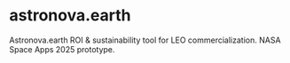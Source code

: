 # astronova.earth
Astronova.earth  ROI &amp; sustainability tool for LEO commercialization. NASA Space Apps 2025 prototype.
